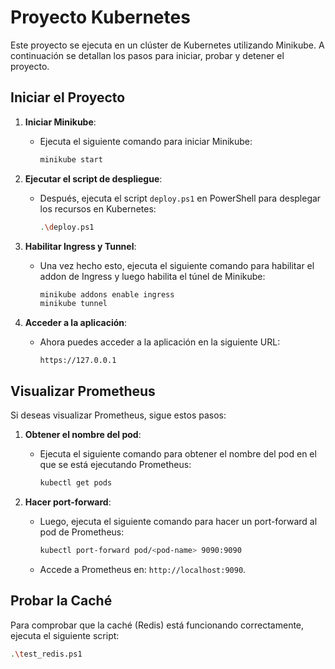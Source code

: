 # Proyecto Kubernetes

Este proyecto se ejecuta en un clúster de Kubernetes utilizando Minikube. A continuación se detallan los pasos para iniciar, probar y detener el proyecto.

## Iniciar el Proyecto

1. **Iniciar Minikube**:
   - Ejecuta el siguiente comando para iniciar Minikube:
     ```bash
     minikube start
     ```

2. **Ejecutar el script de despliegue**:
   - Después, ejecuta el script `deploy.ps1` en PowerShell para desplegar los recursos en Kubernetes:
     ```bash
     .\deploy.ps1
     ```

3. **Habilitar Ingress y Tunnel**:
   - Una vez hecho esto, ejecuta el siguiente comando para habilitar el addon de Ingress y luego habilita el túnel de Minikube:
     ```bash
     minikube addons enable ingress
     minikube tunnel
     ```

4. **Acceder a la aplicación**:
   - Ahora puedes acceder a la aplicación en la siguiente URL:
     ```
     https://127.0.0.1
     ```

## Visualizar Prometheus

Si deseas visualizar Prometheus, sigue estos pasos:

1. **Obtener el nombre del pod**:
   - Ejecuta el siguiente comando para obtener el nombre del pod en el que se está ejecutando Prometheus:
     ```bash
     kubectl get pods
     ```

2. **Hacer port-forward**:
   - Luego, ejecuta el siguiente comando para hacer un port-forward al pod de Prometheus:
     ```bash
     kubectl port-forward pod/<pod-name> 9090:9090
     ```

   - Accede a Prometheus en: `http://localhost:9090`.

## Probar la Caché

Para comprobar que la caché (Redis) está funcionando correctamente, ejecuta el siguiente script:

```bash
.\test_redis.ps1


